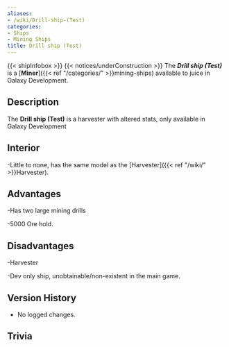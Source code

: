 ```yaml
---
aliases:
- /wiki/Drill-ship-(Test)
categories:
- Ships
- Mining Ships
title: Drill ship (Test)
---
```


{{< shipInfobox >}} {{< notices/underConstruction >}} The **_Drill ship (Test)_** is a [**Miner**]({{< ref "/categories/" >}}mining-ships) available to juice in Galaxy Development. 

## Description

The **Drill ship (Test)** is a harvester with altered stats, only available in Galaxy Development

## Interior

-Little to none, has the same model as the [Harvester]({{< ref "/wiki/" >}}Harvester).

## Advantages

-Has two large mining drills

-5000 Ore hold.

## Disadvantages

-Harvester

-Dev only ship, unobtainable/non-existent in the main game.

## Version History 

- No logged changes.

## Trivia